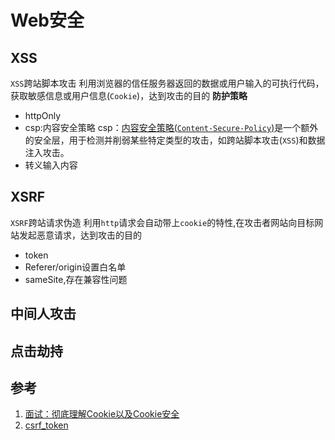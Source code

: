 # Web安全

## XSS
`XSS`跨站脚本攻击
利用浏览器的信任服务器返回的数据或用户输入的可执行代码，获取敏感信息或用户信息(`Cookie`)，达到攻击的目的
**防护策略**
- httpOnly
- csp:内容安全策略
csp：[内容安全策略(`Content-Secure-Policy`)](https://developer.mozilla.org/zh-CN/docs/Web/HTTP/CSP)是一个额外的安全层，用于检测并削弱某些特定类型的攻击，如跨站脚本攻击(`XSS`)和数据注入攻击。
- 转义输入内容

## XSRF
`XSRF`跨站请求伪造
利用`http`请求会自动带上`cookie`的特性,在攻击者网站向目标网站发起恶意请求，达到攻击的目的
- token
- Referer/origin设置白名单
- sameSite,存在兼容性问题

## 中间人攻击

## 点击劫持

## 参考
1. [面试：彻底理解Cookie以及Cookie安全](https://juejin.im/post/5e7af557f265da572a0d2443)
2. [csrf_token](https://www.jianshu.com/p/ef700efe18f6)